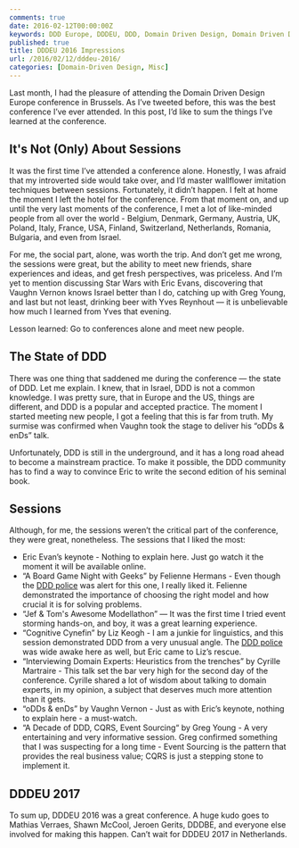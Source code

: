```yaml
---
comments: true
date: 2016-02-12T00:00:00Z
keywords: DDD Europe, DDDEU, DDD, Domain Driven Design, Domain Driven Design Europe
published: true
title: DDDEU 2016 Impressions
url: /2016/02/12/dddeu-2016/
categories: [Domain-Driven Design, Misc]
---
```


Last month, I had the pleasure of attending the Domain Driven Design Europe conference in Brussels. As I’ve tweeted before, this was the best conference I’ve ever attended. In this post, I’d like to sum the things I’ve learned at the conference.

## It's Not (Only) About Sessions
It was the first time I’ve attended a conference alone. Honestly, I was afraid that my introverted side would take over, and I’d master wallflower imitation techniques between sessions. Fortunately, it didn’t happen. I felt at home the moment I left the hotel for the conference. From that moment on, and up until the very last moments of the conference, I met a lot of like-minded people from all over the world - Belgium, Denmark, Germany, Austria, UK, Poland, Italy, France, USA, Finland, Switzerland, Netherlands, Romania, Bulgaria, and even from Israel.

For me, the social part, alone, was worth the trip. And don’t get me wrong, the sessions were great, but the ability to meet new friends, share experiences and ideas, and get fresh perspectives, was priceless.
And I’m yet to mention discussing Star Wars with Eric Evans, discovering that Vaughn Vernon knows Israel better than I do, catching up with Greg Young, and last but not least, drinking beer with Yves Reynhout — it is unbelievable how much I learned from Yves that evening.

Lesson learned: Go to conferences alone and meet new people.
<!--more-->

## The State of DDD
There was one thing that saddened me during the conference — the state of DDD. Let me explain.
I knew, that in Israel, DDD is not a common knowledge. I was pretty sure, that in Europe and the US, things are different, and DDD is a popular and accepted practice. The moment I started meeting new people, I got a feeling that this is far from truth. My surmise was confirmed when Vaughn took the stage to deliver his “oDDs & enDs” talk.

Unfortunately, DDD is still in the underground, and it has a long road ahead to become a mainstream practice. To make it possible, the DDD community has to find a way to convince Eric to write the second edition of his seminal book.

## Sessions
Although, for me, the sessions weren’t the critical part of the conference, they were great, nonetheless. The sessions that I liked the most:

* Eric Evan’s keynote - Nothing to explain here. Just go watch it the moment it will be available online.
* “A Board Game Night with Geeks” by Felienne Hermans - Even though the [DDD police](https://twitter.com/DDD_Borat/status/693021883571240960) was alert for this one, I really liked it. Felienne demonstrated the importance of choosing the right model and how crucial it is for solving problems.
* “Jef & Tom's Awesome Modellathon” — It was the first time I tried event storming hands-on, and boy, it was a great learning experience.
* “Cognitive Cynefin” by Liz Keogh - I am a junkie for linguistics, and this session demonstrated DDD from a very unusual angle. The [DDD police](https://twitter.com/DDD_Borat/status/693021883571240960) was wide awake here as well,  but Eric came to Liz’s rescue.
* “Interviewing Domain Experts: Heuristics from the trenches” by Cyrille Martraire - This talk set the bar very high for the second day of the conference. Cyrille shared a lot of wisdom about talking to domain experts, in my opinion, a subject that deserves much more attention than it gets.
* “oDDs & enDs” by Vaughn Vernon - Just as with Eric’s keynote, nothing to explain here - a must-watch.
* “A Decade of DDD, CQRS, Event Sourcing“ by Greg Young - A very entertaining and very informative session. Greg confirmed something that I was suspecting for a long time - Event Sourcing is the pattern that provides the real business value; CQRS is just a stepping stone to implement it.

## DDDEU 2017
To sum up, DDDEU 2016 was a great conference. A huge kudo goes to Mathias Verraes, Shawn McCool, Jeroen Gerits, DDDBE, and everyone else involved for making this happen. Can’t wait for DDDEU 2017 in Netherlands.